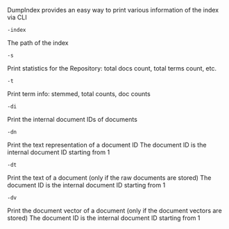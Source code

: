 DumpIndex provides an easy way to print various information of the index via CLI

`-index`

The path of the index

`-s`

Print statistics for the Repository: total docs count, total terms count, etc.

`-t`

Print term info: stemmed, total counts, doc counts

`-di`

Print the internal document IDs of documents

`-dn`

Print the text representation of a document ID
The document ID is the internal document ID starting from 1

`-dt`

Print the text of a document (only if the raw documents are stored)
The document ID is the internal document ID starting from 1

`-dv`

Print the document vector of a document (only if the document vectors are stored)
The document ID is the internal document ID starting from 1